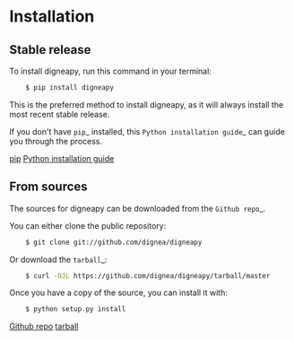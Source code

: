 # Installation


## Stable release

To install digneapy, run this command in your terminal:

```bash
    $ pip install digneapy
```
This is the preferred method to install digneapy, as it will always install the most recent stable release.

If you don't have `pip`_ installed, this `Python installation guide`_ can guide
you through the process.

[pip](https://pip.pypa.io)
[Python installation guide](http://docs.python-guide.org/en/latest/starting/installation/)


## From sources

The sources for digneapy can be downloaded from the `Github repo`_.

You can either clone the public repository:

```bash
    $ git clone git://github.com/dignea/digneapy
```

Or download the `tarball`_:

```bash
    $ curl -OJL https://github.com/dignea/digneapy/tarball/master
```

Once you have a copy of the source, you can install it with:

```bash
    $ python setup.py install
```

[Github repo](https://github.com/dignea/digneapy)
[tarball](https://github.com/dignea/digneapy/tarball/master)
